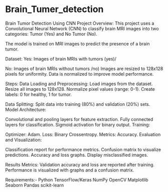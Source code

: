 # Brain_Tumer_detection
Brain Tumor Detection Using CNN
Project Overview:
This project uses a Convolutional Neural Network (CNN) to classify brain MRI images into two categories: Tumor (Yes) and No Tumor (No). 

The model is trained on MRI images to predict the presence of a brain tumor.


Dataset:
Yes: Images of brain MRIs with tumors (yes)/


No: Images of brain MRIs without tumors /no)
Images are resized to 128x128 pixels for uniformity.
Data is normalized to improve model performance.



Steps:
Data Loading and Preprocessing:
Load images from the dataset.
Resize all images to 128x128.
Normalize pixel values (range: 0-1).
Create labels: 0 for healthy, 1 for tumor.

Data Splitting:
Split data into training (80%) and validation (20%) sets.
Model Architecture:

Convolutional and pooling layers for feature extraction.
Fully connected layers for classification.
Sigmoid activation for binary output.
Training:

Optimizer: Adam.
Loss: Binary Crossentropy.
Metrics: Accuracy.
Evaluation and Visualization:

Classification report for performance metrics.
Confusion matrix to visualize predictions.
Accuracy and loss graphs.
Display misclassified images.

Results
Metrics:
Validation accuracy and loss are reported after training.
Performance is visualized with graphs and a confusion matrix.

Requirements:-
Python
TensorFlow/Keras
NumPy
OpenCV
Matplotlib
Seaborn
Pandas
scikit-learn
